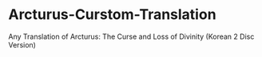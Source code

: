 # Arcturus-Curstom-Translation
Any Translation of Arcturus: The Curse and Loss of Divinity (Korean 2 Disc Version)

